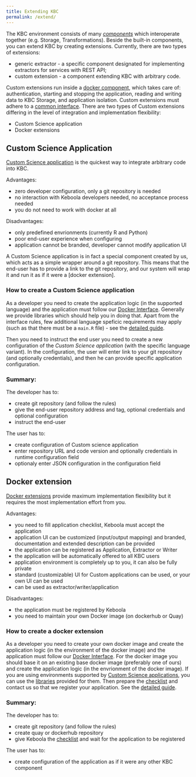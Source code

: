 ```yaml
---
title: Extending KBC
permalink: /extend/
---
```


The KBC environment consists of many [*components*](/architecture) which interoperate together (e.g. Storage, Transformations). Beside the built-in components, you can extend KBC by creating extensions. Currently, there are two types of extensions:

* generic extractor - a specific component designated for implementing extractors for services with REST API;
* custom extension - a component extending KBC with arbitrary code. 

Custom extensions run inside a [docker component](/architecture/docker-bundle), which takes care of: authentication, 
starting and stopping the application, reading and writing data to KBC Storage, and application isolation. 
Custom extensions must adhere to a [common interface](/extend/common-interface). There are two types of Custom extensions differing
in the level of integration and implementation flexibility:

* Custom Science application
* Docker extensions

## Custom Science Application

[Custom Science application](/extend/custom-science) is the quickest way to integrate arbitrary code into KBC. 

Advantages:

* zero developer configuration, only a git repository is needed
* no interaction with Keboola developers needed, no acceptance process needed
* you do not need to work with docker at all 

Disadvantages:

* only predefined envrionments (currently R and Python)
* poor end-user experience when configuring
* application cannot be branded, developer cannot modify application UI

A Custom Science application is in fact a special component created by us, which acts as a simple wrapper around a git repository. This means that the end-user has to provide a link to the git repository, and our system will wrap it and run it as if it were a [docker extension].

### How to create a Custom Science application
As a developer you need to create the application logic (in the supported language) and 
the application must follow our [Docker Interface](/extend/common-interface/). Generally we provide libraries which should help you in doing that. 
Apart from the interface rules, few additional language speficic requirements may apply (such as that there must be a 
`main.R` file) - see the [detailed guide](/extend/custom-science/). 

Then you need to instruct the end user you need to create a new configuration of the *Custom Science application*
 (with the specific language variant). In the configuration, the user will enter link to your git repository 
 (and optionally credentials), and then he can provide specific application configuration.

### Summary:
The developer has to:

* create git repository (and follow the rules)
* give the end-user repository address and tag, optional credentials and optional configuration
* instruct the end-user

The user has to:

* create configuration of Custom science application
* enter repository URL and code version and optionally credentials in runtime configuration field
* optionaly enter JSON configuration in the configuration field

## Docker extension

[Docker extensions](/extend/docker/) provide maximum implementation flexibility but it requires the most implementation effort from you.   

Advantages:

* you need to fill application checklist, Keboola must accept the application
* application UI can be customized (input/output mapping) and branded, documentation and extended description can be provided
* the application can be registered as Application, Extractor or Writer
* the application will be automatically offered to all KBC users
* application environment is completely up to you, it can also be fully private
* standard (customizable) UI for Custom applications can be used, or your own UI can be used
* can be used as extractor/writer/application

Disadvantages:

* the application must be registered by Keboola
* you need to maintain your own Docker image (on dockerhub or Quay)

### How to create a docker extension
As a developer you need to create your own docker image and create the application logic (in the environment of the docker image) 
and the application must follow our [Docker Interface](/extend/common-interface/). 
For the docker image you should base it on an existing base docker image (preferably one of ours) and create the application
logic (in the envrionment of the docker image). If you are using environments
supported by [Custom Science applications](/extend/custom-science/), you can use the [libraries]() 
provided for them. Then prepare the [checklist](/extend/registration/checklist/) and contact us so 
that we register your application. See the [detailed guide](/extend/docker/docker-extensions).

### Summary:
The developer has to:

* create git repository (and follow the rules)
* create quay or dockerhub repository
* give Keboola the [checklist](/extend/registration/checklist/) and wait for the application to be registered

The user has to:

* create configuration of the application as if it were any other KBC component
